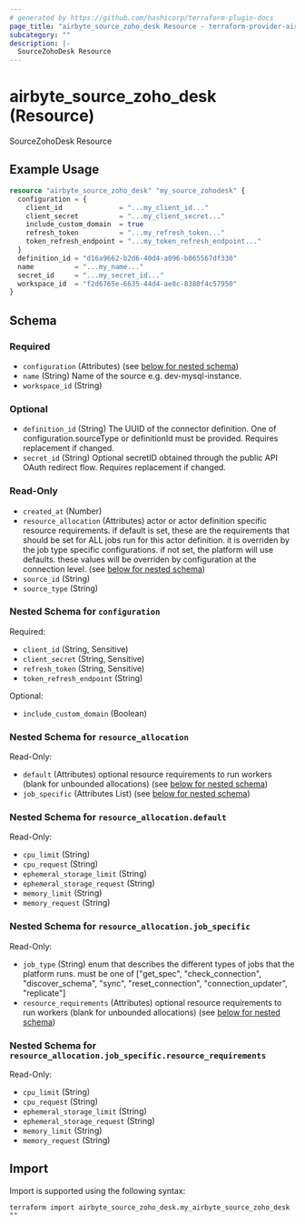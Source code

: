 ```yaml
---
# generated by https://github.com/hashicorp/terraform-plugin-docs
page_title: "airbyte_source_zoho_desk Resource - terraform-provider-airbyte"
subcategory: ""
description: |-
  SourceZohoDesk Resource
---
```


# airbyte_source_zoho_desk (Resource)

SourceZohoDesk Resource

## Example Usage

```terraform
resource "airbyte_source_zoho_desk" "my_source_zohodesk" {
  configuration = {
    client_id              = "...my_client_id..."
    client_secret          = "...my_client_secret..."
    include_custom_domain  = true
    refresh_token          = "...my_refresh_token..."
    token_refresh_endpoint = "...my_token_refresh_endpoint..."
  }
  definition_id = "d16a9662-b2d6-40d4-a096-b865567df330"
  name          = "...my_name..."
  secret_id     = "...my_secret_id..."
  workspace_id  = "f2d6765e-6635-44d4-ae8c-8380f4c57950"
}
```

<!-- schema generated by tfplugindocs -->
## Schema

### Required

- `configuration` (Attributes) (see [below for nested schema](#nestedatt--configuration))
- `name` (String) Name of the source e.g. dev-mysql-instance.
- `workspace_id` (String)

### Optional

- `definition_id` (String) The UUID of the connector definition. One of configuration.sourceType or definitionId must be provided. Requires replacement if changed.
- `secret_id` (String) Optional secretID obtained through the public API OAuth redirect flow. Requires replacement if changed.

### Read-Only

- `created_at` (Number)
- `resource_allocation` (Attributes) actor or actor definition specific resource requirements. if default is set, these are the requirements that should be set for ALL jobs run for this actor definition. it is overriden by the job type specific configurations. if not set, the platform will use defaults. these values will be overriden by configuration at the connection level. (see [below for nested schema](#nestedatt--resource_allocation))
- `source_id` (String)
- `source_type` (String)

<a id="nestedatt--configuration"></a>
### Nested Schema for `configuration`

Required:

- `client_id` (String, Sensitive)
- `client_secret` (String, Sensitive)
- `refresh_token` (String, Sensitive)
- `token_refresh_endpoint` (String)

Optional:

- `include_custom_domain` (Boolean)


<a id="nestedatt--resource_allocation"></a>
### Nested Schema for `resource_allocation`

Read-Only:

- `default` (Attributes) optional resource requirements to run workers (blank for unbounded allocations) (see [below for nested schema](#nestedatt--resource_allocation--default))
- `job_specific` (Attributes List) (see [below for nested schema](#nestedatt--resource_allocation--job_specific))

<a id="nestedatt--resource_allocation--default"></a>
### Nested Schema for `resource_allocation.default`

Read-Only:

- `cpu_limit` (String)
- `cpu_request` (String)
- `ephemeral_storage_limit` (String)
- `ephemeral_storage_request` (String)
- `memory_limit` (String)
- `memory_request` (String)


<a id="nestedatt--resource_allocation--job_specific"></a>
### Nested Schema for `resource_allocation.job_specific`

Read-Only:

- `job_type` (String) enum that describes the different types of jobs that the platform runs. must be one of ["get_spec", "check_connection", "discover_schema", "sync", "reset_connection", "connection_updater", "replicate"]
- `resource_requirements` (Attributes) optional resource requirements to run workers (blank for unbounded allocations) (see [below for nested schema](#nestedatt--resource_allocation--job_specific--resource_requirements))

<a id="nestedatt--resource_allocation--job_specific--resource_requirements"></a>
### Nested Schema for `resource_allocation.job_specific.resource_requirements`

Read-Only:

- `cpu_limit` (String)
- `cpu_request` (String)
- `ephemeral_storage_limit` (String)
- `ephemeral_storage_request` (String)
- `memory_limit` (String)
- `memory_request` (String)

## Import

Import is supported using the following syntax:

```shell
terraform import airbyte_source_zoho_desk.my_airbyte_source_zoho_desk ""
```
